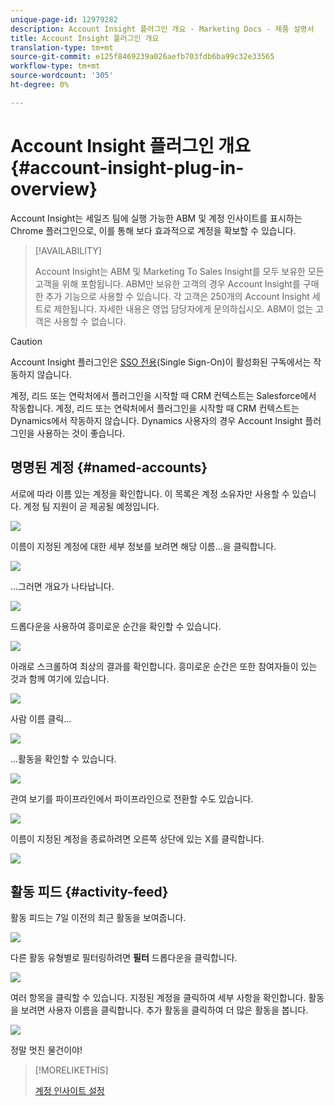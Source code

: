 ```yaml
---
unique-page-id: 12979282
description: Account Insight 플러그인 개요 - Marketing Docs - 제품 설명서
title: Account Insight 플러그인 개요
translation-type: tm+mt
source-git-commit: e125f8469239a026aefb703fdb6ba99c32e33565
workflow-type: tm+mt
source-wordcount: '305'
ht-degree: 0%

---
```



# Account Insight 플러그인 개요 {#account-insight-plug-in-overview}

Account Insight는 세일즈 팀에 실행 가능한 ABM 및 계정 인사이트를 표시하는 Chrome 플러그인으로, 이를 통해 보다 효과적으로 계정을 확보할 수 있습니다.

>[!AVAILABILITY]
>
>Account Insight는 ABM 및 Marketing To Sales Insight를 모두 보유한 모든 고객을 위해 포함됩니다. ABM만 보유한 고객의 경우 Account Insight를 구매한 추가 기능으로 사용할 수 있습니다. 각 고객은 250개의 Account Insight 세트로 제한됩니다. 자세한 내용은 영업 담당자에게 문의하십시오. ABM이 없는 고객은 사용할 수 없습니다.

>[!CAUTION]
>
>Account Insight 플러그인은 [SSO 전용](/help/marketo/product-docs/administration/additional-integrations/restrict-user-login-to-sso-only.md)(Single Sign-On)이 활성화된 구독에서는 작동하지 않습니다.
>
>계정, 리드 또는 연락처에서 플러그인을 시작할 때 CRM 컨텍스트는 Salesforce에서 작동합니다. 계정, 리드 또는 연락처에서 플러그인을 시작할 때 CRM 컨텍스트는 Dynamics에서 작동하지 않습니다. Dynamics 사용자의 경우 Account Insight 플러그인을 사용하는 것이 좋습니다.

## 명명된 계정 {#named-accounts}

서로에 따라 이름 있는 계정을 확인합니다. 이 목록은 계정 소유자만 사용할 수 있습니다. 계정 팀 지원이 곧 제공될 예정입니다.

![](assets/na1.png)

이름이 지정된 계정에 대한 세부 정보를 보려면 해당 이름...을 클릭합니다.

![](assets/na3.png)

...그러면 개요가 나타납니다.

![](assets/na4.png)

드롭다운을 사용하여 흥미로운 순간을 확인할 수 있습니다.

![](assets/na5.png)

아래로 스크롤하여 최상의 결과를 확인합니다. 흥미로운 순간은 또한 참여자들이 있는 것과 함께 여기에 있습니다.

![](assets/na6.png)

사람 이름 클릭...

![](assets/na7.png)

...활동을 확인할 수 있습니다.

![](assets/na8.png)

관여 보기를 파이프라인에서 파이프라인으로 전환할 수도 있습니다.

![](assets/na9.png)

이름이 지정된 계정을 종료하려면 오른쪽 상단에 있는 X를 클릭합니다.

![](assets/na10.png)

## 활동 피드 {#activity-feed}

활동 피드는 7일 이전의 최근 활동을 보여줍니다.

![](assets/af1.png)

다른 활동 유형별로 필터링하려면 **필터** 드롭다운을 클릭합니다.

![](assets/af2.png)

여러 항목을 클릭할 수 있습니다. 지정된 계정을 클릭하여 세부 사항을 확인합니다. 활동을 보려면 사용자 이름을 클릭합니다. 추가 활동을 클릭하여 더 많은 활동을 봅니다.

![](assets/af3.png)

정말 멋진 물건이야!

>[!MORELIKETHIS]
>
>[계정 인사이트 설정](/help/marketo/product-docs/account-based-marketing/setup-abm/set-up-account-insight.md)
